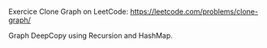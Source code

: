 Exercice Clone Graph on LeetCode:
https://leetcode.com/problems/clone-graph/

Graph DeepCopy using Recursion and HashMap.
